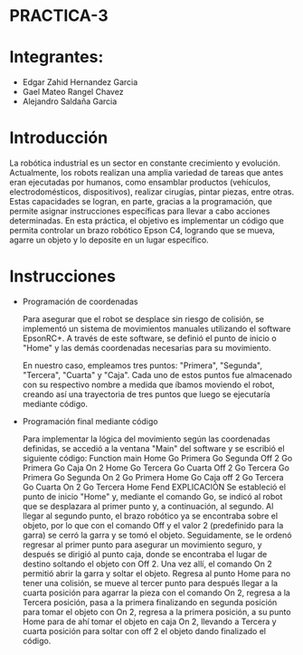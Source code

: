 # PRACTICA-3

# Integrantes:
 - Edgar Zahid Hernandez Garcia
 - Gael Mateo Rangel Chavez
 - Alejandro Saldaña Garcia

# Introducción
La robótica industrial es un sector en constante crecimiento y evolución. Actualmente, los robots realizan una amplia variedad de tareas que antes eran ejecutadas por humanos, como ensamblar productos (vehículos, electrodomésticos, dispositivos), realizar cirugías, pintar piezas, entre otras. Estas capacidades se logran, en parte, gracias a la programación, que permite asignar instrucciones específicas para llevar a cabo acciones determinadas.
En esta práctica, el objetivo es implementar un código que permita controlar un brazo robótico Epson C4, logrando que se mueva, agarre un objeto y lo deposite en un lugar específico.

# Instrucciones
- Programación de coordenadas
  
  Para asegurar que el robot se desplace sin riesgo de colisión, se implementó un sistema de movimientos manuales utilizando el software EpsonRC+.
  A través de este software, se definió el punto de inicio o "Home" y las demás coordenadas necesarias para su movimiento.

  En nuestro caso, empleamos tres puntos: "Primera", "Segunda", "Tercera", "Cuarta" y "Caja". Cada uno de estos puntos fue almacenado con su respectivo nombre a medida que 
  íbamos moviendo el robot, creando así una trayectoria de tres puntos que luego se ejecutaría mediante código.

- Programación final mediante código
  
  Para implementar la lógica del movimiento según las coordenadas definidas, se accedió a la ventana "Main" del software y se escribió el siguiente código:
  Function main
Home
Go Primera
Go Segunda
Off 2
Go Primera
Go Caja
On 2
Home
Go Tercera
Go Cuarta
Off 2
Go Tercera
Go Primera
Go Segunda
On 2
Go Primera
Home
Go Caja
off 2
Go Tercera
Go Cuarta
On 2
Go Tercera
Home
Fend
            EXPLICACIÓN 
Se estableció el punto de inicio "Home" y, mediante el comando Go, se indicó al robot que se desplazara al primer punto y, a continuación, al segundo. Al llegar al segundo punto, el brazo robótico ya se encontraba sobre el objeto, por lo que con el comando Off y el valor 2 (predefinido para la garra) se cerró la garra y se tomó el objeto. Seguidamente, se le ordenó regresar al primer punto para asegurar un movimiento seguro, y después se dirigió al punto caja, donde se encontraba el lugar de destino soltando el objeto con Off 2. Una vez allí, el comando On 2 permitió abrir la garra y soltar el objeto. Regresa al punto Home para no tener una colisión, se mueve al tercer punto para después llegar a la cuarta posición para agarrar la pieza con el comando On 2, regresa a la Tercera posición, pasa a la primera finalizando en segunda posición para tomar el objeto con On 2, regresa a la primera posición, a su punto Home para de ahí tomar el objeto en caja On 2, llevando a Tercera y cuarta posición para soltar con off 2 el objeto dando finalizado el código.


